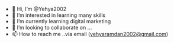 - 👋 Hi, I’m @Yehya2002
- 👀 I’m interested in learning many skills
- 🌱 I’m currently learning digital marketing
- 💞️ I’m looking to collaborate on ...
- 📫 How to reach me ..via email (yehyaramdan2002@gmail.com)

<!---
Yehya2002/Yehya2002 is a ✨ special ✨ repository because its `README.md` (this file) appears on your GitHub profile.
You can click the Preview link to take a look at your changes.
--->

